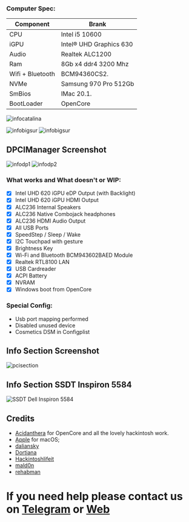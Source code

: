 ### Computer Spec:

| Component        | Brank                              |
| ---------------- | ---------------------------------- |
| CPU              | Intel i5 10600                     |
| iGPU             | Intel® UHD Graphics 630            |
| Audio            | Realtek ALC1200                    |
| Ram              | 8Gb x4 ddr4 3200 Mhz               |
| Wifi + Bluetooth | BCM94360CS2.                       |
| NVMe             | Samsung 970 Pro 512Gb              |
| SmBios           | IMac 20.1.                         |
| BootLoader       | OpenCore                           |

![infocatalina](./Screenshot/1.png)

![infobigsur](./Screenshot/2.png) ![infobigsur](./Screenshot/3.png) 

## DPCIManager Screenshot

![infodp1](./Screenshot/6.png)
![infodp2](./Screenshot/7.png)

### What works and What doesn't or WIP:

- [x] Intel UHD 620 iGPU eDP Output (with Backlight)
- [x] Intel UHD 620 iGPU HDMI Output
- [x] ALC236 Internal Speakers
- [x] ALC236 Native Combojack headphones
- [x] ALC236 HDMI Audio Output
- [x] All USB Ports 
- [x] SpeedStep / Sleep / Wake
- [x] I2C Touchpad with gesture
- [x] Brightness Key
- [x] Wi-Fi and Bluetooth BCM943602BAED Module
- [x] Realtek RTL8100 LAN
- [x] USB Cardreader
- [x] ACPI Battery
- [x] NVRAM
- [x] Windows boot from OpenCore

### Special Config:

- Usb port mapping performed
- Disabled unused device
- Cosmetics DSM in Configplist

## Info Section Screenshot

![pcisection](./Screenshot/4.png)

## Info Section SSDT Inspiron 5584

![SSDT Dell Inspiron 5584](./Screenshot/5.png)

## Credits

- [Acidanthera](https://github.com/acidanthera) for OpenCore and all the lovely hackintosh work.
- [Apple](https://apple.com) for macOS;
- [daliansky](https://github.com/daliansky)
- [Dortiana](https://github.com/dortania)
- [Hackintoshlifeit](https://github.com/Hackintoshlifeit)
- [mald0n](https://github.com/MaLd0n)
- [rehabman](https://github.com/RehabMan)

# If you need help please contact us on [Telegram](https://t.me/HackintoshLife_it) or [Web](https://www.hackintoshlife.it/)
